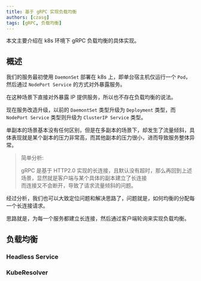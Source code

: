```yaml
---
title: 基于 gRPC 实现负载均衡
authors: [czasg]
tags: [gRPC, 负载均衡]
---
```


<!-- 参考自 https://www.lixueduan.com/post/grpc/13-loadbalance-on-k8s/ -->

本文主要介绍在 k8s 环境下 gRPC 负载均衡的具体实现。

<!--truncate-->

## 概述
我们的服务最初使用 `DaemonSet` 部署在 k8s 上，即单台宿主机仅运行一个 `Pod`，然后通过 `NodePort Service` 的方式对外暴露服务。

在这种场景下直接对外暴露 IP 提供服务，所以也不存在负载均衡的说法。

现在服务改造升级，以前的 `DaemontSet` 类型升级为 `Deployment` 类型，而 `NodePort Service` 类型则升级为 `ClusterIP Service` 类型。

单副本的场景基本没有任何区别，但是在多副本的场景下，却发生了流量倾斜，具体表现就是某个副本的压力非常高，而其他副本的压力很小，进而导致服务整体异常。

> 简单分析:  
>
> gRPC 是基于 HTTP2.0 实现的长连接，且默认没有超时，那么再回到上述场景，显然就是客户端与某个具体的副本建立了长连接  
> 而连接又不会断开，导致了请求流量倾斜的问题。

经过分析，我们也可以大致定位问题和解决思路了，问题就是，如何均衡的分配每一个长连接请求。

思路就是，为每一个服务都建立长连接，然后通过客户端轮询来实现负载均衡。

## 负载均衡

### Headless Service

### KubeResolver


